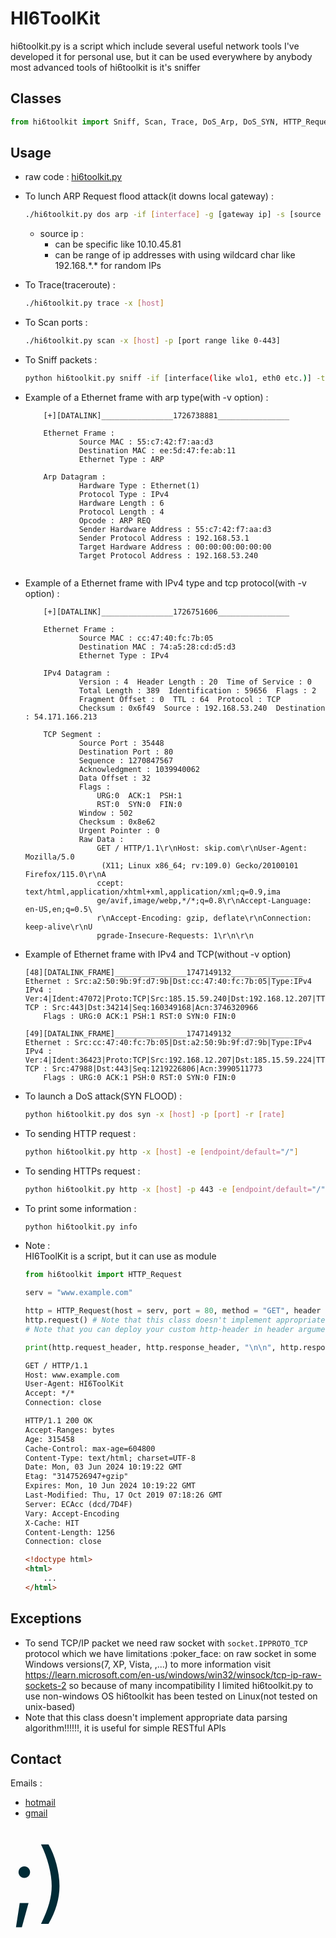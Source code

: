 # HI6ToolKit
hi6toolkit.py is a script which include several useful network tools
I've developed it for personal use, but it can be used everywhere by anybody
most advanced tools of hi6toolkit is it's sniffer

## Classes
``` python
from hi6toolkit import Sniff, Scan, Trace, DoS_Arp, DoS_SYN, HTTP_Request, Tunnel
```

## Usage
- raw code :
    [hi6toolkit.py](https://raw.githubusercontent.com/HI6Cypher/HI6ToolKit/main/hi6toolkit.py)

- To lunch ARP Request flood attack(it downs local gateway) :
    ``` bash
    ./hi6toolkit.py dos arp -if [interface] -g [gateway ip] -s [source ip] -sm [mac address]
    ```
    - source ip :
        - can be specific like 10.10.45.81
        - can be range of ip addresses with using wildcard char like 192.168.\*.\* for random IPs

- To Trace(traceroute) :
    ``` bash
    ./hi6toolkit.py trace -x [host]
    ```

- To Scan ports :
    ``` bash
    ./hi6toolkit.py scan -x [host] -p [port range like 0-443]
    ```

- To Sniff packets :
    ``` bash
    python hi6toolkit.py sniff -if [interface(like wlo1, eth0 etc.)] -t [to store in file]
    ```

- Example of a Ethernet frame with arp type(with -v option) :
    ``` text
        [+][DATALINK]________________1726738881________________

        Ethernet Frame :
                Source MAC : 55:c7:42:f7:aa:d3
                Destination MAC : ee:5d:47:fe:ab:11
                Ethernet Type : ARP

        Arp Datagram :
                Hardware Type : Ethernet(1)
                Protocol Type : IPv4
                Hardware Length : 6
                Protocol Length : 4
                Opcode : ARP REQ
                Sender Hardware Address : 55:c7:42:f7:aa:d3
                Sender Protocol Address : 192.168.53.1
                Target Hardware Address : 00:00:00:00:00:00
                Target Protocol Address : 192.168.53.240


    ```

- Example of a Ethernet frame with IPv4 type and tcp protocol(with -v option) :
    ``` text
        [+][DATALINK]________________1726751606________________

        Ethernet Frame :
                Source MAC : cc:47:40:fc:7b:05
                Destination MAC : 74:a5:28:cd:d5:d3
                Ethernet Type : IPv4

        IPv4 Datagram :
                Version : 4  Header Length : 20  Time of Service : 0
                Total Length : 389  Identification : 59656  Flags : 2
                Fragment Offset : 0  TTL : 64  Protocol : TCP
                Checksum : 0x6f49  Source : 192.168.53.240  Destination : 54.171.166.213

        TCP Segment :
                Source Port : 35448
                Destination Port : 80
                Sequence : 1270847567
                Acknowledgment : 1039940062
                Data Offset : 32
                Flags :
                    URG:0  ACK:1  PSH:1
                    RST:0  SYN:0  FIN:0
                Window : 502
                Checksum : 0x8e62
                Urgent Pointer : 0
                Raw Data :
                    GET / HTTP/1.1\r\nHost: skip.com\r\nUser-Agent: Mozilla/5.0
                     (X11; Linux x86_64; rv:109.0) Gecko/20100101 Firefox/115.0\r\nA
                    ccept: text/html,application/xhtml+xml,application/xml;q=0.9,ima
                    ge/avif,image/webp,*/*;q=0.8\r\nAccept-Language: en-US,en;q=0.5\
                    r\nAccept-Encoding: gzip, deflate\r\nConnection: keep-alive\r\nU
                    pgrade-Insecure-Requests: 1\r\n\r\n
    ```

- Example of Ethernet frame with IPv4 and TCP(without -v option)
    ```
    [48][DATALINK_FRAME]________________1747149132________________
    Ethernet : Src:a2:50:9b:9f:d7:9b|Dst:cc:47:40:fc:7b:05|Type:IPv4
    IPv4 : Ver:4|Ident:47072|Proto:TCP|Src:185.15.59.240|Dst:192.168.12.207|TTL:51
    TCP : Src:443|Dst:34214|Seq:160349168|Acn:3746320966
        Flags : URG:0 ACK:1 PSH:1 RST:0 SYN:0 FIN:0

    [49][DATALINK_FRAME]________________1747149132________________
    Ethernet : Src:cc:47:40:fc:7b:05|Dst:a2:50:9b:9f:d7:9b|Type:IPv4
    IPv4 : Ver:4|Ident:36423|Proto:TCP|Src:192.168.12.207|Dst:185.15.59.224|TTL:64
    TCP : Src:47988|Dst:443|Seq:1219226806|Acn:3990511773
        Flags : URG:0 ACK:1 PSH:0 RST:0 SYN:0 FIN:0
    ```

- To launch a DoS attack(SYN FLOOD) :
    ``` bash
    python hi6toolkit.py dos syn -x [host] -p [port] -r [rate]
    ```

- To sending HTTP request :
    ``` bash
    python hi6toolkit.py http -x [host] -e [endpoint/default="/"]
    ```

- To sending HTTPs request :
    ``` bash
    python hi6toolkit.py http -x [host] -p 443 -e [endpoint/default="/"] -s
    ```

- To print some information :
    ``` bash
    python hi6toolkit.py info
    ```

- Note :  
HI6ToolKit is a script, but it can use as module
    ``` python
    from hi6toolkit import HTTP_Request

    serv = "www.example.com"

    http = HTTP_Request(host = serv, port = 80, method = "GET", header = None, end = "/", https = False)
    http.request() # Note that this class doesn't implement appropriate data parsing algorithm!!!!!!, it is useful for RESTful APIs
    # Note that you can deploy your custom http-header in header argument

    print(http.request_header, http.response_header, "\n\n", http.response)
    ```

    ``` html
    GET / HTTP/1.1
    Host: www.example.com
    User-Agent: HI6ToolKit
    Accept: */*
    Connection: close

    HTTP/1.1 200 OK
    Accept-Ranges: bytes
    Age: 315458
    Cache-Control: max-age=604800
    Content-Type: text/html; charset=UTF-8
    Date: Mon, 03 Jun 2024 10:19:22 GMT
    Etag: "3147526947+gzip"
    Expires: Mon, 10 Jun 2024 10:19:22 GMT
    Last-Modified: Thu, 17 Oct 2019 07:18:26 GMT
    Server: ECAcc (dcd/7D4F)
    Vary: Accept-Encoding
    X-Cache: HIT
    Content-Length: 1256
    Connection: close

    <!doctype html>
    <html>
        ...
    </html>
    ```

## Exceptions
- To send TCP/IP packet we need raw socket with `socket.IPPROTO_TCP` protocol which
we have limitations :poker_face: on raw socket in some Windows versions(7, XP, Vista, ,...)
to more information visit <https://learn.microsoft.com/en-us/windows/win32/winsock/tcp-ip-raw-sockets-2>
so because of many incompatibility I limited hi6toolkit.py to use non-windows OS
hi6toolkit has been tested on Linux(not tested on unix-based)
- Note that this class doesn't implement appropriate data parsing algorithm!!!!!!, it is useful for simple RESTful APIs

## Contact
Emails :  
- [hotmail](mailto:huaweisclu31@hotmail.com)  
- [gmail](mailto:swhwap.net@gmail.com)

<span style="color:#002b36;font-size:140">;)</span>
